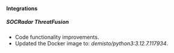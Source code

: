 #### Integrations

##### SOCRadar ThreatFusion
- Code functionality improvements.
- Updated the Docker image to: *demisto/python3:3.12.7.117934*.